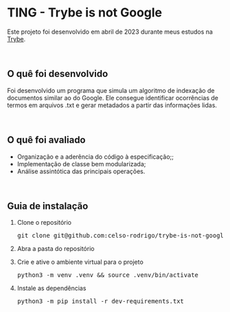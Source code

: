 <h1>TING - Trybe is not Google</h1>
<p>Este projeto foi desenvolvido em abril de 2023 durante meus estudos na <a href="https://www.betrybe.com/">Trybe</a>.</p>

<br/>

<h2>O quê foi desenvolvido</h2>
<p>Foi desenvolvido um programa que simula um algoritmo de indexação de documentos similar ao do Google. Ele consegue identificar ocorrências de termos em arquivos .txt e gerar metadados a partir das informações lidas.</p>
<br/>
  
<h2>O quê foi avaliado</h2>
<ul>
  <li>Organização e a aderência do código à especificação;;</li>
  <li>Implementação de classe bem modularizada;</li>
  <li>Análise assintótica das principais operações.</li>
</ul>

<br/>

<h2>Guia de instalação</h2> 
<ol>
  <li>
    <p>Clone o repositório</p>
    <pre>git clone git@github.com:celso-rodrigo/trybe-is-not-google.git</pre>
  </li>
  <li>
    <p>Abra a pasta do repositório</p>
  </li>
  <li>
    <p>Crie e ative o ambiente virtual para o projeto</p>
    <pre>python3 -m venv .venv && source .venv/bin/activate</pre>
  </li>
  <li>
    <p>Instale as dependências</p>
    <pre>python3 -m pip install -r dev-requirements.txt</pre>
  </li>
</ol>
